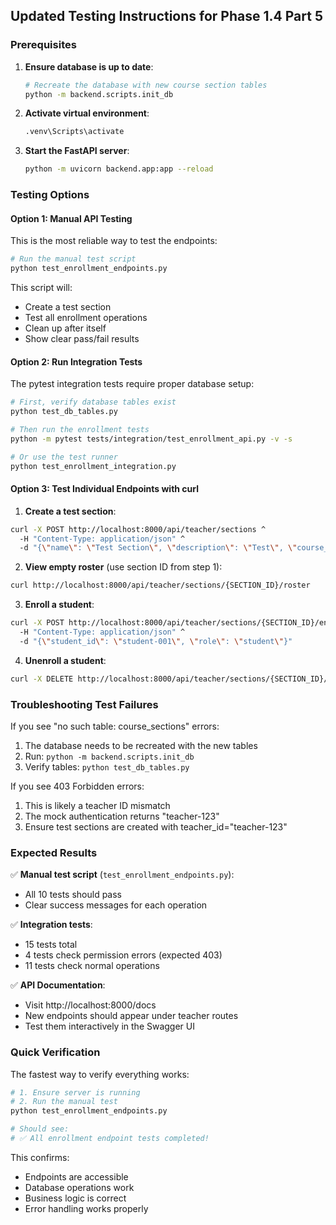 ## Updated Testing Instructions for Phase 1.4 Part 5

### Prerequisites

1. **Ensure database is up to date**:
   ```bash
   # Recreate the database with new course section tables
   python -m backend.scripts.init_db
   ```

2. **Activate virtual environment**:
   ```bash
   .venv\Scripts\activate
   ```

3. **Start the FastAPI server**:
   ```bash
   python -m uvicorn backend.app:app --reload
   ```

### Testing Options

#### Option 1: Manual API Testing
This is the most reliable way to test the endpoints:

```bash
# Run the manual test script
python test_enrollment_endpoints.py
```

This script will:
- Create a test section
- Test all enrollment operations
- Clean up after itself
- Show clear pass/fail results

#### Option 2: Run Integration Tests
The pytest integration tests require proper database setup:

```bash
# First, verify database tables exist
python test_db_tables.py

# Then run the enrollment tests
python -m pytest tests/integration/test_enrollment_api.py -v -s

# Or use the test runner
python test_enrollment_integration.py
```

#### Option 3: Test Individual Endpoints with curl

1. **Create a test section**:
```bash
curl -X POST http://localhost:8000/api/teacher/sections ^
  -H "Content-Type: application/json" ^
  -d "{\"name\": \"Test Section\", \"description\": \"Test\", \"course_code\": \"TEST101\"}"
```

2. **View empty roster** (use section ID from step 1):
```bash
curl http://localhost:8000/api/teacher/sections/{SECTION_ID}/roster
```

3. **Enroll a student**:
```bash
curl -X POST http://localhost:8000/api/teacher/sections/{SECTION_ID}/enroll ^
  -H "Content-Type: application/json" ^
  -d "{\"student_id\": \"student-001\", \"role\": \"student\"}"
```

4. **Unenroll a student**:
```bash
curl -X DELETE http://localhost:8000/api/teacher/sections/{SECTION_ID}/enroll/student-001
```

### Troubleshooting Test Failures

If you see "no such table: course_sections" errors:
1. The database needs to be recreated with the new tables
2. Run: `python -m backend.scripts.init_db`
3. Verify tables: `python test_db_tables.py`

If you see 403 Forbidden errors:
1. This is likely a teacher ID mismatch
2. The mock authentication returns "teacher-123"
3. Ensure test sections are created with teacher_id="teacher-123"

### Expected Results

✅ **Manual test script** (`test_enrollment_endpoints.py`):
- All 10 tests should pass
- Clear success messages for each operation

✅ **Integration tests**:
- 15 tests total
- 4 tests check permission errors (expected 403)
- 11 tests check normal operations

✅ **API Documentation**:
- Visit http://localhost:8000/docs
- New endpoints should appear under teacher routes
- Test them interactively in the Swagger UI

### Quick Verification

The fastest way to verify everything works:

```bash
# 1. Ensure server is running
# 2. Run the manual test
python test_enrollment_endpoints.py

# Should see:
# ✅ All enrollment endpoint tests completed!
```

This confirms:
- Endpoints are accessible
- Database operations work
- Business logic is correct
- Error handling works properly
